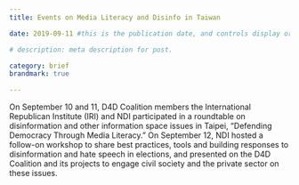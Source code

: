 ```yaml
---
title: Events on Media Literacy and Disinfo in Taiwan

date: 2019-09-11 #this is the publication date, and controls display order.

# description: meta description for post.

category: brief
brandmark: true

---
```


On September 10 and 11, D4D Coalition members the International Republican Institute (IRI) and NDI participated in a roundtable on disinformation and other information space issues in Taipei, “Defending Democracy Through Media Literacy.” On September 12, NDI hosted a follow-on workshop to share best practices, tools and building responses to disinformation and hate speech in elections, and presented on the D4D Coalition and its projects to engage civil society and the private sector on these issues.
